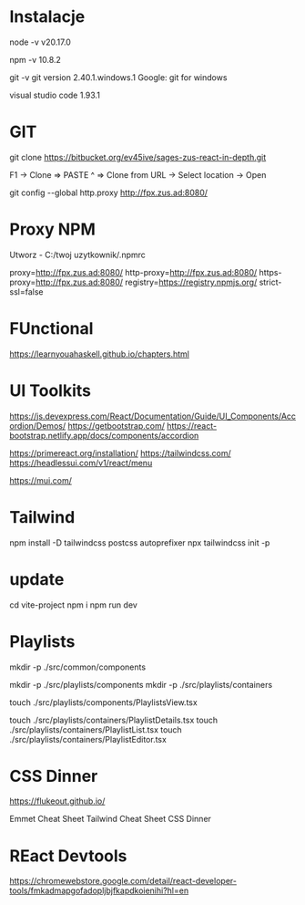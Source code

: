 # Instalacje 
node -v 
v20.17.0

npm -v 
10.8.2

git -v 
git version 2.40.1.windows.1
Google: git for windows

visual studio code 
1.93.1

# GIT
git clone https://bitbucket.org/ev45ive/sages-zus-react-in-depth.git

F1 -> Clone => PASTE ^ => Clone from URL -> Select location -> Open

git config --global http.proxy http://fpx.zus.ad:8080/

# Proxy NPM 
Utworz - C:/twoj uzytkownik/.npmrc 

proxy=http://fpx.zus.ad:8080/
http-proxy=http://fpx.zus.ad:8080/
https-proxy=http://fpx.zus.ad:8080/
registry=https://registry.npmjs.org/
strict-ssl=false

# FUnctional 
https://learnyouahaskell.github.io/chapters.html


# UI Toolkits
https://js.devexpress.com/React/Documentation/Guide/UI_Components/Accordion/Demos/
https://getbootstrap.com/
https://react-bootstrap.netlify.app/docs/components/accordion

https://primereact.org/installation/
https://tailwindcss.com/
https://headlessui.com/v1/react/menu

https://mui.com/

# Tailwind

npm install -D tailwindcss postcss autoprefixer
npx tailwindcss init -p

# update
cd vite-project
npm i 
npm run dev


# Playlists

mkdir -p ./src/common/components

mkdir -p ./src/playlists/components
mkdir -p ./src/playlists/containers

touch ./src/playlists/components/PlaylistsView.tsx

touch ./src/playlists/containers/PlaylistDetails.tsx
touch ./src/playlists/containers/PlaylistList.tsx
touch ./src/playlists/containers/PlaylistEditor.tsx

# CSS Dinner
https://flukeout.github.io/

Emmet Cheat Sheet
Tailwind Cheat Sheet
CSS Dinner

# REact Devtools
https://chromewebstore.google.com/detail/react-developer-tools/fmkadmapgofadopljbjfkapdkoienihi?hl=en